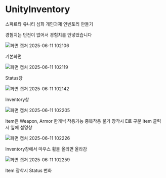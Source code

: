 # UnityInventory
스파르타 유니티 심화 개인과제 인벤토리 만들기

경험치는 던전이 없어서 경험치를 안넣었습니다

![화면 캡처 2025-06-11 102106](https://github.com/user-attachments/assets/3d6c9847-7cb5-46a8-90d5-a4164ebe260e)

기본화면

![화면 캡처 2025-06-11 102119](https://github.com/user-attachments/assets/e82f6a57-a51f-4197-b86c-31fdb3772118)

Status창

![화면 캡처 2025-06-11 102142](https://github.com/user-attachments/assets/a60a7c45-0aa8-467c-a2af-b6a19889ffe1)

Inventory창

![화면 캡처 2025-06-11 102205](https://github.com/user-attachments/assets/8df9e526-aae6-4384-aae2-74e84cddfe24)

Item은 Weapon, Armor 한개씩 착용가능 중복착용 불가 장착시 E로 구분 Item 클릭시 옆에 설명창

![화면 캡처 2025-06-11 102226](https://github.com/user-attachments/assets/4f70c94f-0614-46b6-9cba-e5d484cc671e)

Inventory창에서 마우스 휠을 올리면 올라감

![화면 캡처 2025-06-11 102259](https://github.com/user-attachments/assets/a7843f99-d182-485d-9c43-51d54e309028)

Item 장착시 Status 변화
